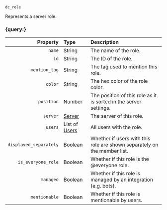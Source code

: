 `dc_role`

Represents a server role.


### {query:}

|               Property | Type                             | Description                                                              |
|-----------------------:|:---------------------------------|:-------------------------------------------------------------------------|
|                 `name` | String                           | The name of the role.                                                    |
|                   `id` | String                           | The ID of the role.                                                      |
|          `mention_tag` | String                           | The tag used to mention this role.                                       |
|                `color` | String                           | The hex color of the role color.                                         |
|             `position` | Number                           | The position of this role as it is sorted in the server settings.        |
|               `server` | [Server](/values/server.md)      | The server of this role.                                                 |
|                `users` | List of [Users](/values/user.md) | All users with the role.                                                 |
| `displayed_separately` | Boolean                          | Whether if users with this role are shown separately on the member list. |
|     `is_everyone_role` | Boolean                          | Whether if this role is the @everyone role.                              |
|              `managed` | Boolean                          | Whether if this role is managed by an integration (e.g. bots).           |
|          `mentionable` | Boolean                          | Whether if this role is mentionable by users.                            |